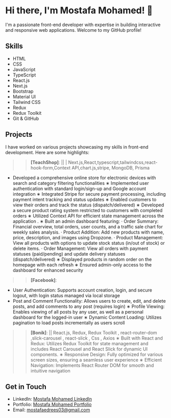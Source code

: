 # Hi there, I'm Mostafa Mohamed! 👋

I'm a passionate front-end developer with expertise in building interactive and responsive web applications. Welcome to my GitHub profile!

## Skills

- HTML
- CSS
- JavaScript
- TypeScript
- React.js
- Next.js
- Bootstrap
- Material UI
- Tailwind CSS
- Redux
- Redux Toolkit
- Git & GitHub

## Projects

I have worked on various projects showcasing my skills in front-end development. Here are some highlights:

>> **[TeachShop]**:  || | Next.js,React,typescript,tailwindcss,react-hook-form,Context API,chart.js,stripe, MongoDB, Prisma
* Developed a comprehensive online store for electronic devices with search and category filtering functionalities
∗ Implemented user authentication with standard login/sign-up and Google account integration
∗ Integrated Stripe for secure payment processing, including payment intent tracking and status updates
∗ Enabled customers to view their orders and track the status (dispatch/delivered)
∗ Developed a secure product rating system restricted to customers with completed orders
∗ Utilized Context API for efficient state management across the application .
∗ Built an admin dashboard featuring:
· Order Summary: Financial overview, total orders, user counts, and a traffic sale chart for weekly sales
analysis.
· Product Addition: Add new products with name, price, description, and images using Dropzone.
· Product Management: View all products with options to update stock status (in/out of stock) or delete
items.
· Order Management: View all orders with payment statuses (paid/pending) and update delivery statuses
(dispatch/delivered)
∗ Displayed products in random order on the homepage with each refresh
∗ Ensured admin-only access to the dashboard for enhanced security
>> **[Facebook]**:
* User Authentication: Supports account creation, login, and secure logout, with login status managed via local
storage
* Post and Comment Functionality: Allows users to create, edit, and delete posts, and add comments to any
post (requires login)
∗ Profile Viewing: Enables viewing of all posts by any user, as well as a personal dashboard for the logged-in user
∗ Dynamic Content Loading: Utilizes pagination to load posts incrementally as users scroll
>> **[Bonik]**: || React.js, Redux, Redux Toolkit , react-router-dom ,slick-carousel , react-slick , Css , Axios
∗ Built with React and Redux: Utilizes Redux Toolkit for state management and includes React Carousel and
React Slick for dynamic UI components.
∗ Responsive Design: Fully optimized for various screen sizes, ensuring a seamless user experience
∗ Efficient Navigation: Implements React Router DOM for smooth and intuitive navigation
## Get in Touch

- LinkedIn: [Mostafa Mohamed LinkedIn](https://www.linkedin.com/in/mostafa-mohamed-asx7361/)
- Portfolio: [Mostafa Mohamed Portfolio](https://my-portfolio-phi-ruby-78.vercel.app/)
- Email: mostafaedrees03@gmail.com

